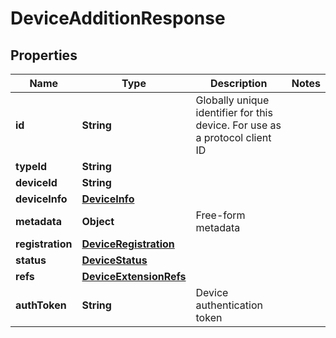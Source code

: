 
# DeviceAdditionResponse

## Properties
Name | Type | Description | Notes
------------ | ------------- | ------------- | -------------
**id** | **String** | Globally unique identifier for this device.  For use as a protocol client ID | 
**typeId** | **String** |  | 
**deviceId** | **String** |  | 
**deviceInfo** | [**DeviceInfo**](DeviceInfo.md) |  | 
**metadata** | **Object** | Free-form metadata | 
**registration** | [**DeviceRegistration**](DeviceRegistration.md) |  | 
**status** | [**DeviceStatus**](DeviceStatus.md) |  | 
**refs** | [**DeviceExtensionRefs**](DeviceExtensionRefs.md) |  | 
**authToken** | **String** | Device authentication token | 



